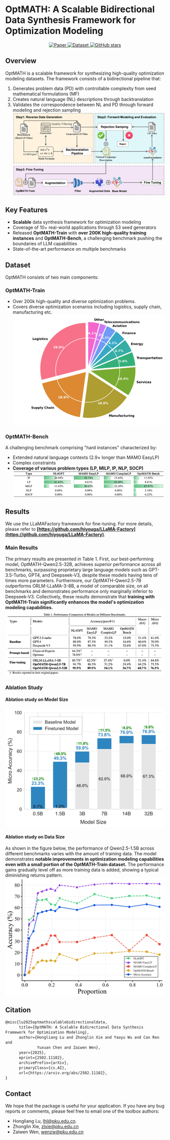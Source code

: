 # OptMATH: A Scalable Bidirectional Data Synthesis Framework for Optimization Modeling

<p align="center">
  <a href="https://arxiv.org/abs/2502.11102">
    <img src="https://img.shields.io/badge/📑_Paper-arXiv:2502.11102-b31b1b" alt="Paper">
  </a>
  <a href="https://huggingface.co/datasets/Aurora-Gem/OptMATH-Train">
    <img src="https://img.shields.io/badge/🤗-Dataset-ffb7c5" alt="Dataset">
  </a>
  <a href="https://github.com/optsuite/OptMATH/stargazers">
    <img src="https://img.shields.io/github/stars/optsuite/OptMATH?style=social" alt="GitHub stars">
  </a>
</p>

## Overview

OptMATH is a scalable framework for synthesizing high-quality optimization modeling datasets. The framework consists of a bidirectional pipeline that:

1. Generates problem data (PD) with controllable complexity from seed mathematical formulations (MF)
2. Creates natural language (NL) descriptions through backtranslation
3. Validates the correspondence between NL and PD through forward modeling and rejection sampling
   ![Framework Overview](assets/pipeline.png)

## Key Features

- **Scalable** data synthesis framework for optimization modeling
- Coverage of 10+ real-world applications through 53 seed generators
- Released **OptMATH-Train** with **over 200K high-quality training instances** and **OptMATH-Bench**, a challenging benchmark pushing the boundaries of LLM capabilities
- State-of-the-art performance on multiple benchmarks

## Dataset

OptMATH consists of two main components:

### OptMATH-Train

- Over 200k high-quality and diverse optimization problems.
- Covers diverse optimization scenarios including logistics, supply chain, manufacturing etc.
  ![Application Scenarios Distribution](assets/scenarios.jpg)

### OptMATH-Bench

A challenging benchmark comprising "hard instances" characterized by:

- Extended natural language contexts (2.9× longer than MAMO EasyLP)
- Complex constraints
- **Coverage of various problem types (LP, MILP, IP, NLP, SOCP)**
  ![](assets/types.png)

## Results

We use the LLaMAFactory framework for fine-tuning. For more details, please refer to **[https://github.com/hiyouga/LLaMA-Factory](https://github.com/hiyouga/LLaMA-Factory)**.

### Main Results

The primary results are presented in Table 1. First, our best-performing model, OptMATH-Qwen2.5-32B, achieves superior performance across all benchmarks, surpassing proprietary large language models such as GPT-3.5-Turbo, GPT4, and Deepseek-V3, despite these models having tens of times more parameters. Furthermore, our OptMATH-Qwen2.5-7B outperforms ORLM-LLaMA-3-8B, a model of comparable size, on all benchmarks and demonstrates performance only marginally inferior to Deepseek-V3. Collectively, these results demonstrate that **training with OptMATH-Train significantly enhances the model's optimization modeling capabilities.**
![Performance Comparison](assets/main_results.png)

### Ablation Study

#### Ablation study on Model Size

![Model Scaling](assets/scaling_law_on_model_size.png)

#### Ablation study on Data Size

As shown in the figure below, the performance of Qwen2.5-1.5B across different benchmarks varies with the amount of training data. The model demonstrates **notable improvements in optimization modeling capabilities even with a small portion of the OptMATH-Train dataset.** The performance gains gradually level off as more training data is added, showing a typical diminishing returns pattern.
![Data Scaling(1.5B))](assets/scaling_law_on_data_size_1.5B.png)

## Citation

```
@misc{lu2025optmathscalablebidirectionaldata,
      title={OptMATH: A Scalable Bidirectional Data Synthesis Framework for Optimization Modeling}, 
      author={Hongliang Lu and Zhonglin Xie and Yaoyu Wu and Can Ren and 
              Yuxuan Chen and Zaiwen Wen},
      year={2025},
      eprint={2502.11102},
      archivePrefix={arXiv},
      primaryClass={cs.AI},
      url={https://arxiv.org/abs/2502.11102}, 
}
```

## Contact

We hope that the package is useful for your application. If you have any bug reports or comments, please feel free to email one of the toolbox authors:

- Hongliang Lu,  lhl@pku.edu.cn.
- Zhonglin Xie, [zlxie@pku.edu.cn](mailto:zlxie@pku.edu.cn)
- Zaiwen Wen, [wenzw@pku.edu.cn](mailto:wenzw@pku.edu.cn)
